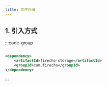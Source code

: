 ```yaml
---
title: 文件存储
---
```


## 1. 引入方式

:::code-group

```xml [pom.xml]

<dependency>
    <artifactId>firecho-storage</artifactId>
    <groupId>com.firecho</groupId>
</dependency>
```

:::
